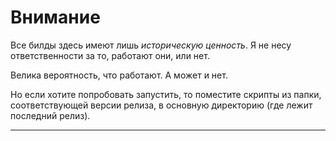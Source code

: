  
 Внимание
====================

Все билды здесь имеют лишь *историческую ценность*. Я не несу ответственности за то, работают они, или нет.

Велика вероятность, что работают. А может и нет.

Но если хотите попробовать запустить, то поместите скрипты из папки, соответствующей версии релиза, в основную директорию (где лежит последний релиз).

--------------------

